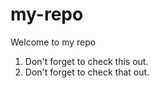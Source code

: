 # my-repo

Welcome to my repo

1. Don't forget to check this out.
2. Don't forget to check that out.
